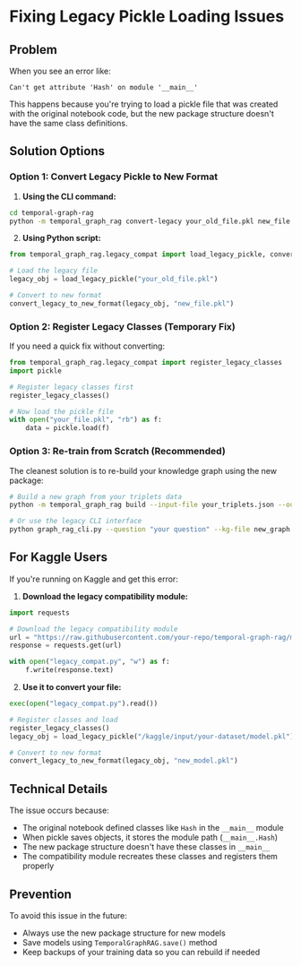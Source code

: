 # Fixing Legacy Pickle Loading Issues

## Problem
When you see an error like:
```
Can't get attribute 'Hash' on module '__main__'
```

This happens because you're trying to load a pickle file that was created with the original notebook code, but the new package structure doesn't have the same class definitions.

## Solution Options

### Option 1: Convert Legacy Pickle to New Format

1. **Using the CLI command:**
```bash
cd temporal-graph-rag
python -m temporal_graph_rag convert-legacy your_old_file.pkl new_file.pkl
```

2. **Using Python script:**
```python
from temporal_graph_rag.legacy_compat import load_legacy_pickle, convert_legacy_to_new_format

# Load the legacy file
legacy_obj = load_legacy_pickle("your_old_file.pkl")

# Convert to new format
convert_legacy_to_new_format(legacy_obj, "new_file.pkl")
```

### Option 2: Register Legacy Classes (Temporary Fix)

If you need a quick fix without converting:

```python
from temporal_graph_rag.legacy_compat import register_legacy_classes
import pickle

# Register legacy classes first
register_legacy_classes()

# Now load the pickle file
with open("your_file.pkl", "rb") as f:
    data = pickle.load(f)
```

### Option 3: Re-train from Scratch (Recommended)

The cleanest solution is to re-build your knowledge graph using the new package:

```bash
# Build a new graph from your triplets data
python -m temporal_graph_rag build --input-file your_triplets.json --output-file new_graph.pkl

# Or use the legacy CLI interface
python graph_rag_cli.py --question "your question" --kg-file new_graph.pkl --groq-key YOUR_KEY
```

## For Kaggle Users

If you're running on Kaggle and get this error:

1. **Download the legacy compatibility module:**
```python
import requests

# Download the legacy compatibility module
url = "https://raw.githubusercontent.com/your-repo/temporal-graph-rag/main/src/temporal_graph_rag/legacy_compat.py"
response = requests.get(url)

with open("legacy_compat.py", "w") as f:
    f.write(response.text)
```

2. **Use it to convert your file:**
```python
exec(open("legacy_compat.py").read())

# Register classes and load
register_legacy_classes()
legacy_obj = load_legacy_pickle("/kaggle/input/your-dataset/model.pkl")

# Convert to new format
convert_legacy_to_new_format(legacy_obj, "new_model.pkl")
```

## Technical Details

The issue occurs because:
- The original notebook defined classes like `Hash` in the `__main__` module
- When pickle saves objects, it stores the module path (`__main__.Hash`)
- The new package structure doesn't have these classes in `__main__`
- The compatibility module recreates these classes and registers them properly

## Prevention

To avoid this issue in the future:
- Always use the new package structure for new models
- Save models using `TemporalGraphRAG.save()` method
- Keep backups of your training data so you can rebuild if needed
